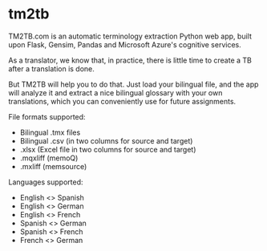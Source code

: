 # tm2tb
TM2TB.com is an automatic terminology extraction Python web app, built upon Flask, Gensim, Pandas and Microsoft Azure's cognitive services. 

As a translator, we know that, in practice, there is little time to create a TB after a translation is done.

But TM2TB will help you to do that. Just load your bilingual file, and the app will analyze it and extract a nice bilingual glossary with your own translations, which you can conveniently use for future assignments.

File formats supported:
- Bilingual .tmx files
- Bilingual .csv (in two columns for source and target)
- .xlsx (Excel file in two columns for source and target)
- .mqxliff (memoQ)
- .mxliff (memsource)

Languages supported:

- English <> Spanish
- English <> German
- English <> French
- Spanish <> German
- Spanish <> French
- French <> German

